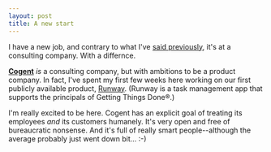 ```yaml
---
layout: post
title: A new start
---
```


I have a new job, and contrary to what I've [said previously][], it's
at a consulting company. With a differnce.

**[Cogent][]** *is* a consulting company, but with ambitions to be a
product company. In fact, I've spent my first few weeks here working
on our first publicly available product, [Runway][]. (Runway is a
task management app that supports the principals of Getting Things
Done&reg;.)

I'm really excited to be here. Cogent has an explicit goal of treating
its employees *and* its customers humanely. It's very open and free of
bureaucratic nonsense. And it's full of really smart people--although
the average probably just went down bit... :-)

[said previously]: /2007/10/job-search.html
[Cogent]: http://cogentconsulting.com.au/
[Runway]: http://www.runwayapp.com/
